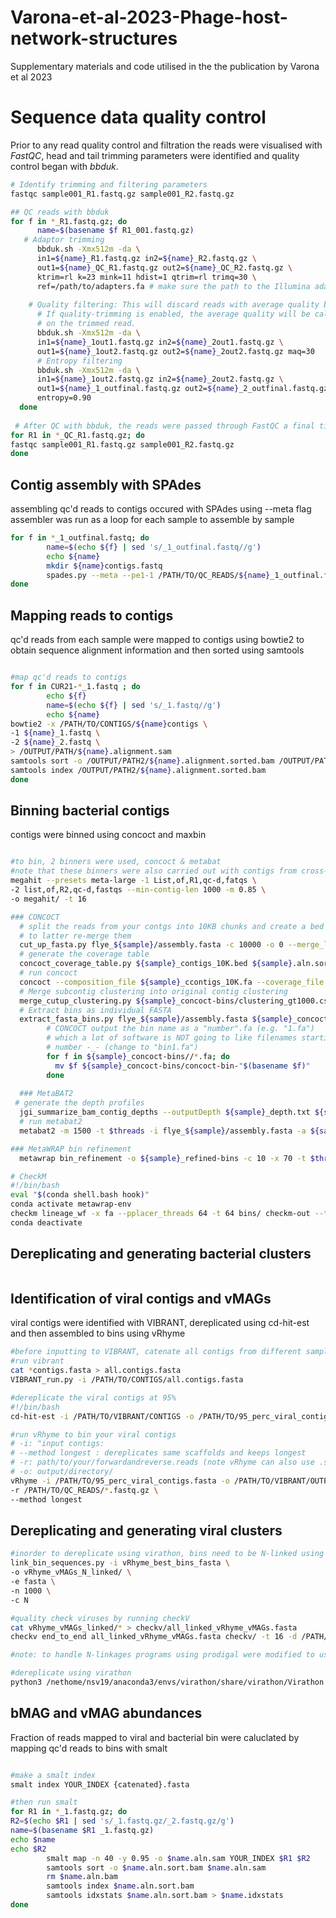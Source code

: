# Varona-et-al-2023-Phage-host-network-structures
Supplementary materials and code utilised in the the publication by Varona et al 2023


# Sequence data quality control
Prior to any read quality control and filtration the reads were visualised with <i>FastQC</i>, head and tail trimming parameters were identified and quality control began with <i>bbduk</i>.

```bash
# Identify trimming and filtering parameters
fastqc sample001_R1.fastq.gz sample001_R2.fastq.gz

## QC reads with bbduk
for f in *_R1.fastq.gz; do
      name=$(basename $f R1_001.fastq.gz)
   # Adaptor trimming 
      bbduk.sh -Xmx512m -da \
      in1=${name}_R1.fastq.gz in2=${name}_R2.fastq.gz \
      out1=${name}_QC_R1.fastq.gz out2=${name}_QC_R2.fastq.gz \
      ktrim=rl k=23 mink=11 hdist=1 qtrim=rl trimq=30 \
      ref=/path/to/adapters.fa # make sure the path to the Illumina adaptors is correct!
      
    # Quality filtering: This will discard reads with average quality below 30.
      # If quality-trimming is enabled, the average quality will be calculated
      # on the trimmed read.
      bbduk.sh -Xmx512m -da \
      in1=${name}_1out1.fastq.gz in2=${name}_2out1.fastq.gz \
      out1=${name}_1out2.fastq.gz out2=${name}_2out2.fastq.gz maq=30
      # Entropy filtering
      bbduk.sh -Xmx512m -da \
      in1=${name}_1out2.fastq.gz in2=${name}_2out2.fastq.gz \
      out1=${name}_1_outfinal.fastq.gz out2=${name}_2_outfinal.fastq.gz \
      entropy=0.90
  done
  
 # After QC with bbduk, the reads were passed through FastQC a final time to confirm the QC was sucessful.
for R1 in *_QC_R1.fastq.gz; do
fastqc sample001_R1.fastq.gz sample001_R2.fastq.gz
done
```

## Contig assembly with SPAdes
assembling qc'd reads to contigs occured with SPAdes using --meta flag
assembler was run as a loop for each sample to assemble by sample
```bash
for f in *_1_outfinal.fastq; do 
        name=$(echo ${f} | sed 's/_1_outfinal.fastq//g') 
        echo ${name}
        mkdir ${name}contigs.fastq 
        spades.py --meta --pe1-1 /PATH/TO/QC_READS/${name}_1_outfinal.fastq  --pe1-2 /PATH/TO/QC_READS/${name}_2_outfinal.fastq --only-assembler -o /PATH/TO/CONTIGS/${name}contigs.fasta
done
```

## Mapping reads to contigs
qc'd reads from each sample were mapped to contigs using bowtie2 to obtain sequence alignment information and then sorted using samtools
```bash

#map qc'd reads to contigs
for f in CUR21-*_1.fastq ; do
        echo ${f}
        name=$(echo ${f} | sed 's/_1.fastq//g')
        echo ${name}
bowtie2 -x /PATH/TO/CONTIGS/${name}contigs \
-1 ${name}_1.fastq \
-2 ${name}_2.fastq \
> /OUTPUT/PATH/${name}.alignment.sam
samtools sort -o /OUTPUT/PATH2/${name}.alignment.sorted.bam /OUTPUT/PATH/${name}.alignment.sam;
samtools index /OUTPUT/PATH2/${name}.alignment.sorted.bam
done

```

## Binning bacterial contigs
contigs were binned using concoct and maxbin

```bash

#to bin, 2 binners were used, concoct & metabat
#note that these binners were also carried out with contigs from cross-sample-assemblies that were generated from:
megahit --presets meta-large -1 List,of,R1,qc-d,fatqs \
-2 list,of,R2,qc-d,fastqs --min-contig-len 1000 -m 0.85 \
-o megahit/ -t 16

### CONCOCT
  # split the reads from your contgs into 10KB chunks and create a bed file
  # to latter re-merge them
  cut_up_fasta.py flye_${sample}/assembly.fasta -c 10000 -o 0 --merge_last -b ${sample}_contigs_10K.bed > ${sample}_contigs_10K.fa
  # generate the coverage table
  concoct_coverage_table.py ${sample}_contigs_10K.bed ${sample}.aln.sort.bam > ${sample}_coverage_table.csv
  # run concoct
  concoct --composition_file ${sample}_ccontigs_10K.fa --coverage_file ${sample}_coverage_table.csv -b ${sample}_concoct-bins/
  # Merge subcontig clustering into original contig clustering
  merge_cutup_clustering.py ${sample}_concoct-bins/clustering_gt1000.csv > ${sample}_concoct-bins/clustering_merged.csv
  # Extract bins as individual FASTA
  extract_fasta_bins.py flye_${sample}/assembly.fasta ${sample}_concoct-bins/clustering_merged.csv --output_path ${sample}_concoct-bins/
        # CONCOCT output the bin name as a "number".fa (e.g. "1.fa")
        # which a lot of software is NOT going to like filenames starting
        # number -_- (change to "bin1.fa")
        for f in ${sample}_concoct-bins//*.fa; do
          mv $f ${sample}_concoct-bins/concoct-bin-"$(basename $f)"
        done
       
  ### MetaBAT2
 # generate the depth profiles
  jgi_summarize_bam_contig_depths --outputDepth ${sample}_depth.txt ${sample}.aln.sort.bam
  # run metabat2
  metabat2 -m 1500 -t $threads -i flye_${sample}/assembly.fasta -a ${sample}_depth.txt -o ${sample}_metabat2-bins/

### MetaWRAP bin refinement
  metawrap bin_refinement -o ${sample}_refined-bins -c 10 -x 70 -t $threads -A ${sample}_concoct-bins/ -B {sample}_maxbin2-bins/ -C ${sample}_metabat2-bins/

# CheckM
#!/bin/bash
eval "$(conda shell.bash hook)"
conda activate metawrap-env
checkm lineage_wf -x fa --pplacer_threads 64 -t 64 bins/ checkm-out --tab_table --file concoct_checkM.csv
conda deactivate

```
## Dereplicating and generating bacterial clusters
```bash


```

## Identification of viral contigs and vMAGs
viral contigs were identified with VIBRANT, dereplicated using cd-hit-est and then assembled to bins using vRhyme
```bash
#before inputting to VIBRANT, catenate all contigs from different samples into one file
#run vibrant
cat *contigs.fasta > all.contigs.fasta
VIBRANT_run.py -i /PATH/TO/CONTIGS/all.contigs.fasta

#dereplicate the viral contigs at 95%
#!/bin/bash
cd-hit-est -i /PATH/TO/VIBRANT/CONTIGS -o /PATH/TO/95_perc_viral_contigs.fasta -M 20000 -c 0.95 -aS 0.85

#run vRhyme to bin your viral contigs
# -i: "input contigs:
# --method longest : dereplicates same scaffolds and keeps longest
# -r: path/to/your/forwardandreverse.reads (note vRhyme can also use .sam or bam files)
# -o: output/directory/
vRhyme -i /PATH/TO/95_perc_viral_contigs.fasta -o /PATH/TO/VIBRANT/OUTPUT/
-r /PATH/TO/QC_READS/*.fastq.gz \
--method longest
```

## Dereplicating and generating viral clusters
```bash
#inorder to dereplicate using virathon, bins need to be N-linked using vRhyme's N linkage script
link_bin_sequences.py -i vRhyme_best_bins_fasta \
-o vRhyme_vMAGs_N_linked/ \
-e fasta \
-n 1000 \
-c N

#quality check viruses by running checkV
cat vRhyme_vMAGs_linked/* > checkv/all_linked_vRhyme_vMAGs.fasta
checkv end_to_end all_linked_vRhyme_vMAGs.fasta checkv/ -t 16 -d /PATH/TO/CHECKV/checkv-db-v1.4

#note: to handle N-linkages programs using prodigal were modified to use -m flag 

#dereplicate using virathon
python3 /nethome/nsv19/anaconda3/envs/virathon/share/virathon/Virathon.py --genome_files all_linked_vRhyme_vMAGs.fasta --make_pops True --threads 24

```

## bMAG and vMAG abundances
Fraction of reads mapped to viral and bacterial bin were caluclated by mapping qc'd reads to bins with smalt
```bash

#make a smalt index 
smalt index YOUR_INDEX {catenated}.fasta

#then run smalt
for R1 in *_1.fastq.gz; do
R2=$(echo $R1 | sed 's/_1.fastq.gz/_2.fastq.gz/g')
name=$(basename $R1 _1.fastq.gz)
echo $name 
echo $R2 
        smalt map -n 40 -y 0.95 -o $name.aln.sam YOUR_INDEX $R1 $R2
        samtools sort -o $name.aln.sort.bam $name.aln.sam
        rm $name.aln.bam
        samtools index $name.aln.sort.bam
        samtools idxstats $name.aln.sort.bam > $name.idxstats
done

```



